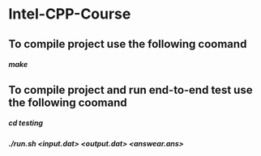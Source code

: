 # Intel-CPP-Course

## To compile project use the following coomand
##### make

## To compile project and run end-to-end test use the following coomand
##### cd testing
##### ./run.sh <input.dat> <output.dat> <answear.ans>
